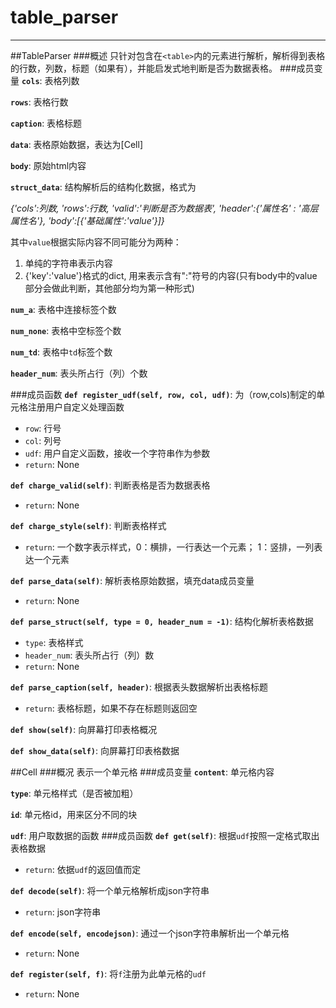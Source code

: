 # table_parser
---
##TableParser
###概述
只针对包含在`<table>`内的元素进行解析，解析得到表格的行数，列数，标题（如果有），并能启发式地判断是否为数据表格。
###成员变量
**`cols`**: 表格列数

**`rows`**: 表格行数

**`caption`**: 表格标题

**`data`**: 表格原始数据，表达为[Cell]

**`body`**: 原始html内容

**`struct_data`**: 结构解析后的结构化数据，格式为

*{'cols':列数, 'rows':行数, 'valid':'判断是否为数据表', 'header':{'属性名' : '高层属性名'}, 'body':[{'基础属性':'value'}]}*

  其中`value`根据实际内容不同可能分为两种：
1. 单纯的字符串表示内容
2. {'key':'value'}格式的dict, 用来表示含有":"符号的内容(只有body中的value部分会做此判断，其他部分均为第一种形式)

**`num_a`**: 表格中连接标签个数

**`num_none`**: 表格中空标签个数

**`num_td`**: 表格中`td`标签个数

**`header_num`**: 表头所占行（列）个数

###成员函数
**`def register_udf(self, row, col, udf)`**:
为（row,cols)制定的单元格注册用户自定义处理函数
- `row`: 行号
- `col`: 列号
- `udf`: 用户自定义函数，接收一个字符串作为参数
- `return`: None


**`def charge_valid(self)`**: 
判断表格是否为数据表格
- `return`: None

**`def charge_style(self)`**:
判断表格样式
- `return`: 一个数字表示样式，0：横排，一行表达一个元素； 1：竖排，一列表达一个元素

**`def parse_data(self)`**:
解析表格原始数据，填充data成员变量
- `return`: None

**`def parse_struct(self, type = 0, header_num = -1)`**:
结构化解析表格数据
- `type`: 表格样式
- `header_num`: 表头所占行（列）数
- `return`: None

**`def parse_caption(self, header)`**:
根据表头数据解析出表格标题
- `return`: 表格标题，如果不存在标题则返回空

**`def show(self)`**:
向屏幕打印表格概况

**`def show_data(self)`**:
向屏幕打印表格数据

##Cell
###概况
表示一个单元格
###成员变量
**`content`**: 单元格内容

**`type`**: 单元格样式（是否被加粗）

**`id`**: 单元格id，用来区分不同的块

**`udf`**: 用户取数据的函数
###成员函数
**`def get(self)`**: 根据`udf`按照一定格式取出表格数据
- `return`: 依据`udf`的返回值而定

**`def decode(self)`**: 将一个单元格解析成json字符串
- `return`: json字符串

**`def encode(self, encodejson)`**: 通过一个json字符串解析出一个单元格
- `return`: None

**`def register(self, f)`**: 将`f`注册为此单元格的`udf`
- `return`: None
  

